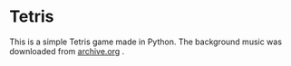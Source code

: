 # Tetris

This is a simple Tetris game made in Python. The background music was downloaded from [archive.org](https://archive.org/details/TetrisThemeMusic) .
